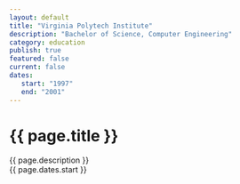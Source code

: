 ```yaml
---
layout: default
title: "Virginia Polytech Institute"
description: "Bachelor of Science, Computer Engineering"   
category: education
publish: true
featured: false
current: false
dates:
   start: "1997"
   end: "2001"
---
```


# {{ page.title }}
{{ page.description }}  
{{ page.dates.start }} 

